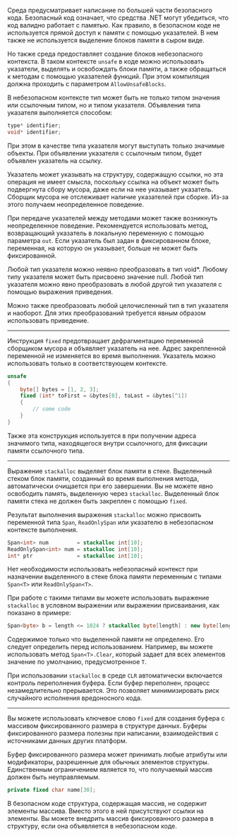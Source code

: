 Среда предусматривает написание по большей части безопасного кода. Безопасный код означает, что средства .NET могут убедиться, что код валидно работает с памятью. Как правило, в безопасном коде не используется прямой доступ к памяти с помощью указателей. В нем также не используется выделение блоков памяти в сыром виде.

Но также среда предоставляет создание блоков небезопасного контекста. В таком контексте `unsafe` в коде можно использовать указатели, выделять и освобождать блоки памяти, а также обращаться к методам с помощью указателей функций.
При этом компиляция должна проходить с параметром `AllowUnsafeBlocks`.

В небезопасном контексте тип может быть не только типом значения или ссылочным типом, но и типом указателя. Объявления типа указателя выполняется способом:

```c#
type* identifier;
void* identifier;
```

При этом в качестве типа указателя могут выступать только значимые объекты. При объявлении указателя с ссылочным типом, будет объявлен указатель на ссылку.

Указатель может указывать на структуру, содержащую ссылки, но эта операция не имеет смысла, поскольку ссылка на объект может быть подвергнута сбору мусора, даже если на нее указывает указатель. Сборщик мусора не отслеживает наличие указателей при сборке. Из-за этого получаем неопределенное поведение.

При передаче указателей между методами может также возникнуть неопределенное поведение. Рекомендуется использовать метод, возвращающий указатель в локальную переменную с помощью параметра `out`. Если указатель был задан в фиксированном блоке, переменная, на которую он указывает, больше не может быть фиксированной.

Любой тип указателя можно неявно преобразовать в тип void*. Любому типу указателя может быть присвоено значение null. Любой тип указателя можно явно преобразовать в любой другой тип указателя с помощью выражения приведения.

Можно также преобразовать любой целочисленный тип в тип указателя и наоборот. Для этих преобразований требуется явным образом использовать приведение.

---

Инструкция `fixed` предотвращает дефрагментацию переменной сборщиком мусора и объявляет указатель на нее. Адрес закрепленной переменной не изменяется во время выполнения. Указатель можно использовать только в соответствующем контексте.

```c#
unsafe
{
    byte[] bytes = [1, 2, 3];
    fixed (int* toFirst = &bytes[0], toLast = &bytes[^1]) 
    {
	    // some code
    }
}
```

Также эта конструкция используется в при получении адреса значимого типа, находящегося внутри ссылочного, для фиксации памяти ссылочного типа.

---

Выражение `stackalloc` выделяет блок памяти в стеке. Выделенный стеком блок памяти, созданный во время выполнения метода, автоматически очищается при его завершении. Вы не можете явно освободить память, выделенную через `stackalloс`. Выделенный блок памяти стека не должен быть закреплен с помощью `fixed`.

Результат выполнения выражения `stackalloc` можно присвоить переменной типа `Span`, `ReadOnlySpan` или указателю в небезопасном контексте выполнения.

```c#
Span<int> num         = stackalloc int[10];
ReadOnlySpan<int> num = stackalloc int[10];
int* ptr              = stackalloc int[10];
```

Нет необходимости использовать небезопасный контекст при назначении выделенного в стеке блока памяти переменным с типами `Span<T>` или `ReadOnlySpan<T>`.

При работе с такими типами вы можете использовать выражение `stackalloc` в условном выражении или выражении присваивания, как показано в примере:

```c#
Span<byte> b = length <= 1024 ? stackalloc byte[length] : new byte[length];
```

Содержимое только что выделенной памяти не определено. Его следует определить перед использованием. Например, вы можете использовать метод `Span<T>.Clear`, который задает для всех элементов значение по умолчанию, предусмотренное `T`.

При использовании `stackalloc` в среде `CLR` автоматически включается контроль переполнения буфера. Если буфер переполнен, процесс незамедлительно прерывается. Это позволяет минимизировать риск случайного исполнения вредоносного кода.

---

Вы можете использовать ключевое слово `fixed`  для создания буфера с массивом фиксированного размера в структуре данных. Буферы фиксированного размера полезны при написании, взаимодействия с источниками данных других платформ. 

Буфер фиксированного размера может принимать любые атрибуты или модификаторы, разрешенные для обычных элементов структуры. Единственным ограничением является то, что получаемый массив должен быть неуправляемым.

```c#
private fixed char name[30];
```

В безопасном коде структура, содержащая массив, не содержит элементы массива. Вместо этого в ней присутствуют ссылки на элементы. Вы можете внедрить массив фиксированного размера в структуру, если она объявляется в небезопасном коде.